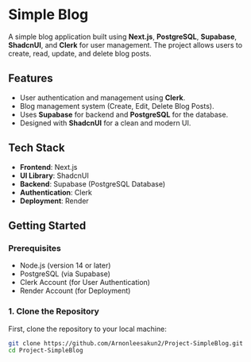 # Simple Blog

A simple blog application built using **Next.js**, **PostgreSQL**, **Supabase**, **ShadcnUI**, and **Clerk** for user management. The project allows users to create, read, update, and delete blog posts.

## Features

- User authentication and management using **Clerk**.
- Blog management system (Create, Edit, Delete Blog Posts).
- Uses **Supabase** for backend and **PostgreSQL** for the database.
- Designed with **ShadcnUI** for a clean and modern UI.

## Tech Stack

- **Frontend**: Next.js
- **UI Library**: ShadcnUI
- **Backend**: Supabase (PostgreSQL Database)
- **Authentication**: Clerk
- **Deployment**: Render

## Getting Started

### Prerequisites

- Node.js (version 14 or later)
- PostgreSQL (via Supabase)
- Clerk Account (for User Authentication)
- Render Account (for Deployment)

### 1. Clone the Repository

First, clone the repository to your local machine:

```bash
git clone https://github.com/Arnonleesakun2/Project-SimpleBlog.git
cd Project-SimpleBlog
